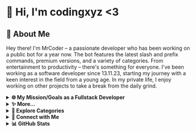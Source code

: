 # 👋 Hi, I'm codingxyz <3

## 🚀 About Me
Hey there! I'm MrCoder – a passionate developer who has been working on a public bot for a year now. The bot features the latest slash and prefix commands, premium versions, and a variety of categories. From entertainment to productivity – there's something for everyone. I've been working as a software developer since 13.11.23, starting my journey with a keen interest in the field from a young age. In my private life, I enjoy working on other projects to take a break from the daily grind.

<details>
<summary><strong>🌐 My Mission/Goals as a Fullstack Developer</strong></summary>

My mission is to enrich the world of software development with creative solutions and innovative applications. From crafting a captivating streaming app to developing custom Windows programs, iOS applications, and web projects – my goal is to create a positive user experience through high-quality code.

</details>

<details>
<summary><strong>✨ More...</strong></summary>

My door is always open for exchanging ideas, collaborating on exciting projects, and collectively growing in the realm of code. Here on my GitHub profile, you'll find code examples. Maybe there's something here for you!

</details>

<details>
<summary><strong>🔧 Explore Categories</strong></summary>

- **Discord Bots**
- Custom bots for your server! Let's bring your community to life.
- 

- **Website Development**
- Crafting interactive and visually appealing websites tailored to your needs.
- 

- **iOS and Android App Development**
- Building mobile applications for both iOS and Android platforms.
- 

- **Freelance Projects**
- 💼 Open for hire! Taking on freelance opportunities. Need a project done? Let's discuss in Discord.
- 

</details>

<details>
<summary><strong>💬 Connect with Me</strong></summary>

Feel free to reach out on Discord for project inquiries or just to chat:

🔗 **Discord:** [codingyz](https://discordapp.com/users/289456496138518531)

</details>

<details>
<summary><strong>📊 GitHub Stats</strong></summary>

![GitHub Stats](https://github-readme-stats.vercel.app/api?username=cod1ngxyz&show_icons=true&count_private=true&hide=contribs)

</details>
